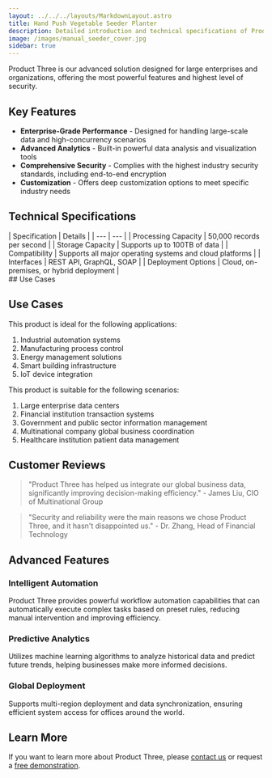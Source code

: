 ```yaml
---
layout: ../../../layouts/MarkdownLayout.astro
title: Hand Push Vegetable Seeder Planter
description: Detailed introduction and technical specifications of Product Three
image: /images/manual_seeder_cover.jpg
sidebar: true
---
```


Product Three is our advanced solution designed for large enterprises and organizations, offering the most powerful features and highest level of security.

## Key Features

- **Enterprise-Grade Performance** - Designed for handling large-scale data and high-concurrency scenarios
- **Advanced Analytics** - Built-in powerful data analysis and visualization tools
- **Comprehensive Security** - Complies with the highest industry security standards, including end-to-end encryption
- **Customization** - Offers deep customization options to meet specific industry needs

## Technical Specifications
<div class="styled-table">
| Specification | Details |
| --- | --- |
| Processing Capacity | 50,000 records per second |
| Storage Capacity | Supports up to 100TB of data |
| Compatibility | Supports all major operating systems and cloud platforms |
| Interfaces | REST API, GraphQL, SOAP |
| Deployment Options | Cloud, on-premises, or hybrid deployment |
</div>
## Use Cases

<div class="use-cases-section">
  <h2>Use Cases</h2>
  <p>This product is ideal for the following applications:</p>
  <ol>
    <li>Industrial automation systems</li>
    <li>Manufacturing process control</li>
    <li>Energy management solutions</li>
    <li>Smart building infrastructure</li>
    <li>IoT device integration</li>
  </ol>
</div>

This product is suitable for the following scenarios:

1. Large enterprise data centers
2. Financial institution transaction systems
3. Government and public sector information management
4. Multinational company global business coordination
5. Healthcare institution patient data management

## Customer Reviews

> "Product Three has helped us integrate our global business data, significantly improving decision-making efficiency." - James Liu, CIO of Multinational Group

> "Security and reliability were the main reasons we chose Product Three, and it hasn't disappointed us." - Dr. Zhang, Head of Financial Technology

## Advanced Features

### Intelligent Automation

Product Three provides powerful workflow automation capabilities that can automatically execute complex tasks based on preset rules, reducing manual intervention and improving efficiency.

### Predictive Analytics

Utilizes machine learning algorithms to analyze historical data and predict future trends, helping businesses make more informed decisions.

### Global Deployment

Supports multi-region deployment and data synchronization, ensuring efficient system access for offices around the world.

## Learn More

If you want to learn more about Product Three, please [contact us](/en/contact) or request a [free demonstration](/en/demo).